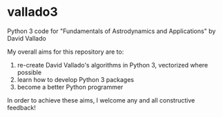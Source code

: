 # vallado3
Python 3 code for "Fundamentals of Astrodynamics and Applications" by David Vallado

My overall aims for this repository are to:

  1) re-create David Vallado's algorithms in Python 3, vectorized where possible
  2) learn how to develop Python 3 packages
  3) become a better Python programmer
  
In order to achieve these aims, I welcome any and all constructive feedback!
